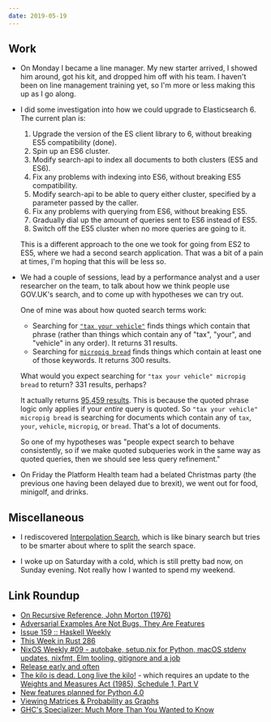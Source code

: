 ```yaml
---
date: 2019-05-19
---
```


## Work

- On Monday I became a line manager.  My new starter arrived, I showed
  him around, got his kit, and dropped him off with his team.  I
  haven't been on line management training yet, so I'm more or less
  making this up as I go along.

- I did some investigation into how we could upgrade to
  Elasticsearch 6.  The current plan is:

  1. Upgrade the version of the ES client library to 6, without
     breaking ES5 compatibility (done).
  2. Spin up an ES6 cluster.
  3. Modify search-api to index all documents to both clusters (ES5
     and ES6).
  4. Fix any problems with indexing into ES6, without breaking ES5
     compatibility.
  5. Modify search-api to be able to query either cluster, specified
     by a parameter passed by the caller.
  6. Fix any problems with querying from ES6, without breaking ES5.
  7. Gradually dial up the amount of queries sent to ES6 instead of
     ES5.
  8. Switch off the ES5 cluster when no more queries are going to it.

  This is a different approach to the one we took for going from ES2
  to ES5, where we had a second search application.  That was a bit of
  a pain at times, I'm hoping that this will be less so.

- We had a couple of sessions, lead by a performance analyst and a
  user researcher on the team, to talk about how we think people use
  GOV.UK's search, and to come up with hypotheses we can try out.

  One of mine was about how quoted search terms work:

  - Searching for [`"tax your vehicle"`][] finds things which contain
    that phrase (rather than things which contain any of "tax",
    "your", and "vehicle" in any order).  It returns 31 results.
  - Searching for [`micropig bread`][] finds things which contain at
    least one of those keywords.  It returns 300 results.

  What would you expect searching for `"tax your vehicle" micropig
  bread` to return?  331 results, perhaps?

  It actually returns [95,459 results][].  This is because the quoted
  phrase logic only applies if your *entire* query is quoted.  So
  `"tax your vehicle" micropig bread` is searching for documents which
  contain any of `tax`, `your`, `vehicle`, `micropig`, or `bread`.
  That's a lot of documents.

  So one of my hypotheses was "people expect search to behave
  consistently, so if we make quoted subqueries work in the same way
  as quoted queries, then we should see less query refinement."

- On Friday the Platform Health team had a belated Christmas party
  (the previous one having been delayed due to brexit), we went out
  for food, minigolf, and drinks.

[`"tax your vehicle"`]: https://www.gov.uk/search/all?keywords=%22tax+your+vehicle%22&order=relevance
[`micropig bread`]: https://www.gov.uk/search/all?keywords=micropig+bread&order=relevance
[95,459 results]: https://www.gov.uk/search/all?keywords=%22tax+your+vehicle%22+micropig+bread&order=relevance

## Miscellaneous

- I rediscovered [Interpolation Search][], which is like binary search
  but tries to be smarter about where to split the search space.

- I woke up on Saturday with a cold, which is still pretty bad now, on
  Sunday evening.  Not really how I wanted to spend my weekend.

[Interpolation Search]: interpolation-search.html

## Link Roundup

- [On Recursive Reference, John Morton (1976)](https://johnmorton1000.files.wordpress.com/2014/11/1976-recursive.pdf)
- [Adversarial Examples Are Not Bugs, They Are Features](http://gradientscience.org/adv/)
- [Issue 159 :: Haskell Weekly](https://haskellweekly.news/issues/159.html)
- [This Week in Rust 286](https://this-week-in-rust.org/blog/2019/05/14/this-week-in-rust-286/)
- [NixOS Weekly #09 - autobake, setup.nix for Python, macOS stdenv updates, nixfmt, Elm tooling, gitignore and a job](https://weekly.nixos.org/2019/09-autobake-setup-nix-for-python-macos-stdenv-updates-nixfmt-elm-tooling-gitignore-and-a-job.html)
- [Release early and often](http://www.haskellforall.com/2019/05/release-early-and-often.html)
- [The kilo is dead. Long live the kilo!](https://news.mit.edu/2019/kilo-standard-change-0516) - which requires an update to the [Weights and Measures Act (1985), Schedule 1, Part V](http://www.legislation.gov.uk/ukpga/1985/72/schedule/1/part/V)
- [New features planned for Python 4.0](http://charlesleifer.com/blog/new-features-planned-for-python-4-0/)
- [Viewing Matrices & Probability as Graphs](https://www.math3ma.com/blog/matrices-probability-graphs)
- [GHC's Specializer: Much More Than You Wanted to Know](https://reasonablypolymorphic.com/blog/specialization/index.html)
